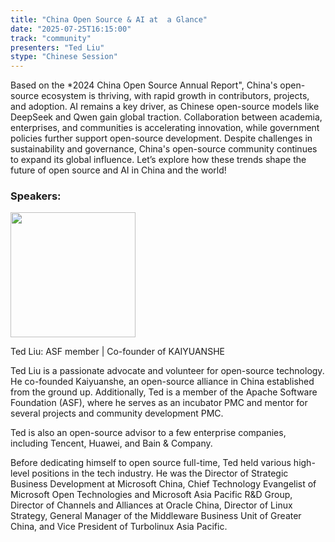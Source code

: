 ```yaml
---
title: "China Open Source & AI at  a Glance"
date: "2025-07-25T16:15:00"
track: "community"
presenters: "Ted Liu"
stype: "Chinese Session"
---
```


Based on the *2024 China Open Source Annual Report", China's open-source ecosystem is thriving, with rapid growth in contributors, projects, and adoption. AI remains a key driver, as Chinese open-source models like DeepSeek and Qwen gain global traction. Collaboration between academia, enterprises, and communities is accelerating innovation, while government policies further support open-source development. Despite challenges in sustainability and governance, China's open-source community continues to expand its global influence. Let’s explore how these trends shape the future of open source and AI in China and the world! 

### Speakers:


<img src="https://sessionize.com/image/355a-400o400o1-RRrjWXYem9ZpGBUpd4jGBT.png" width="200" /><br/>

Ted Liu: ASF member | Co-founder of KAIYUANSHE

Ted Liu is a passionate advocate and volunteer for open-source technology. He co-founded Kaiyuanshe, an open-source alliance in China established from the ground up. Additionally, Ted is a member of the Apache Software Foundation (ASF), where he serves as an incubator PMC and mentor for several projects and community development PMC. 

Ted is also an open-source advisor to a few enterprise companies, including Tencent, Huawei, and Bain & Company.

Before dedicating himself to open source full-time, Ted held various high-level positions in the tech industry. He was the Director of Strategic Business Development at Microsoft China, Chief Technology Evangelist of Microsoft Open Technologies and Microsoft Asia Pacific R&D Group, Director of Channels and Alliances at Oracle China, Director of Linux Strategy, General Manager of the Middleware Business Unit of Greater China, and Vice President of Turbolinux Asia Pacific.